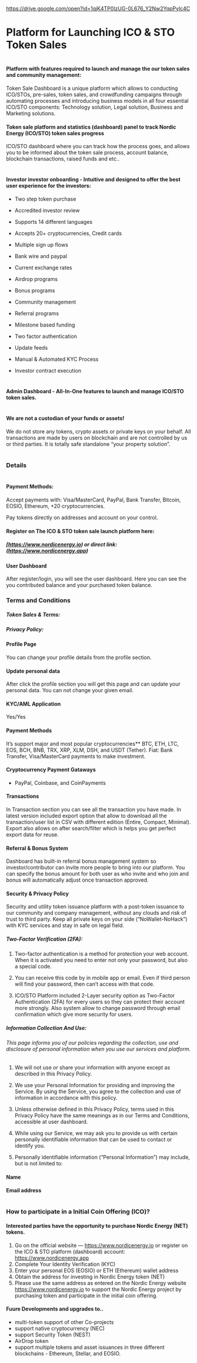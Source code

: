 https://drive.google.com/open?id=1qjK4TP0lzUG-0L676_Y2Nw2YqpPylc4C


# Platform for Launching ICO & STO Token Sales

#

#### Platform with features required to launch and manage the our token sales and community management:

Token Sale Dashboard is a unique platform which allows to conducting ICO/STOs, pre-sales, token sales, and crowdfunding campaigns through automating processes and introducing business models in all four essential ICO/STO components: Technology solution, Legal solution, Business and Marketing solutions.



#### Token sale platform and statistics (dashboard) panel to track Nordic Energy (ICO/STO) token sales progress

ICO/STO dashboard where you can track how the process goes, and allows you to be informed about the token sale process, account balance, blockchain transactions, raised funds and etc..

#

#### Investor investor onboarding - Intuitive and designed to offer the best user experience for the investors:

- Two step token purchase

- Accredited investor review

- Supports 14 different languages

- Accepts 20+ cryptocurrencies, Credit cards

- Multiple sign up flows

- Bank wire and paypal

- Current exchange rates

- Airdrop programs

- Bonus programs

- Community management

- Referral programs

- Milestone based funding

- Two factor authentication

- Update feeds

- Manual & Automated KYC Process

- Investor contract execution


#


#### Admin Dashboard - All-In-One features to launch and manage ICO/STO token sales.

#

#### We are not a custodian of your funds or assets!

We do not store any tokens, crypto assets or private keys on your behalf. All transactions are made by users on blockchain and are not controlled by us or third parties. It is totally safe standalone “your property solution”.

#

### Details

#

#### Payment Methods:

Accept payments with: Visa/MasterCard, PayPal, Bank Transfer, Bitcoin, EOSIO, Ethereum, +20 cryptocurrencies. 

Pay tokens directly on addresses and account on your control.



#### Register on The ICO & STO token sale launch platform here:

##### [https://www.nordicenergy.io) or direct link: (https://www.nordicenergy.app)



#### User Dashboard

After register/login, you will see the user dashboard. Here you can see the you contributed balance and your purchased token balance.


### Terms and Conditions


##### Token Sales & Terms:

##### Privacy Policy:



#### Profile Page

You can change your profile details from the profile section.


#### Update personal data

After click the profile section you will get this page and can update your personal data. You can not change your given email.



#### KYC/AML Application

Yes/Yes


#### Payment Methods

It’s support major and most popular cryptocurrencies** BTC, ETH, LTC, EOS, BCH, BNB, TRX, XRP, XLM, DSH, and USDT (Tether). Fiat: Bank Transfer, Visa/MasterCard payments to make investment.



#### Cryptocurrency Payment Gataways

- PayPal, Coinbase, and CoinPayments


#### Transactions

In Transaction section you can see all the transaction you have made. In latest version included export option that allow to download all the transaction/user list in CSV with different edition (Entire, Compact, Minimal). Export also allows on after search/filter which is helps you get perfect export data for reuse.



#### Referral & Bonus System

Dashboard has built-in referral bonus management system so investor/contributor can invite more people to bring into our platform. You can specify the bonus amount for both user as who invite and who join and bonus will automatically adjust once transaction approved.



#### Security & Privacy Policy

Security and utility token issuance platform with a post-token issuance to our community and company management, without any clouds and risk of trust to third party. Keep all private keys on your side (“NoWallet-NoHack”) with KYC services and stay in safe on legal field. 



##### Two-Factor Verification (2FA):

1. Two-factor authentication is a method for protection your web account. When it is activated you need to enter not only your password, but also a special code. 

2. You can receive this code by in mobile app or email. Even if third person will find your password, then can’t access with that code.

3. ICO/STO Platform included 2-Layer security option as Two-Factor Authentication (2FA) for every users so they can protect their account more strongly. Also system allow to change password through email confirmation which give more security for users.


##### Information Collection And Use:

###### This page informs you of our policies regarding the collection, use and disclosure of personal information when you use our services and platform.

1. We will not use or share your information with anyone except as described in this Privacy Policy.

2. We use your Personal Information for providing and improving the Service. By using the Service, you agree to the collection and use of information in accordance with this policy.

3. Unless otherwise defined in this Privacy Policy, terms used in this Privacy Policy have the same meanings as in our Terms and Conditions, accessible at user dashboard.

4. While using our Service, we may ask you to provide us with certain personally identifiable information that can be used to contact or identify you. 

5. Personally identifiable information (“Personal Information”) may include, but is not limited to:


#### Name

#### Email address


#


### How to participate in a Initial Coin Offering (ICO)?

#### Interested parties have the opportunity to purchase Nordic Energy (NET) tokens.


1.	Go on the official website — https://www.nordicenergy.io or register on the ICO & STO platform (dashboard) account: https://www.nordicenergy.app
3.	Complete Your Identity Verification (KYC)
4.	Enter your personal EOS (EOSIO) or ETH (Ethereum) wallet address
5.	Obtain the address for investing in Nordic Energy token (NET)
6.	Please use the same address as entered on the Nordic Energy website https://www.nordicenergy.io to support the Nordic    Energy project by purchasing token and participate in the initial coin offering. 



#### Fuure Developments and upgrades to..

- multi-token support of other Co-projects
- support native cryptocurrency (NEC)
- support Security Token (NEST)
- AirDrop token
- support multiple tokens and asset issuances in three different blockchains - Ethereum, Stellar, and EOSIO.
